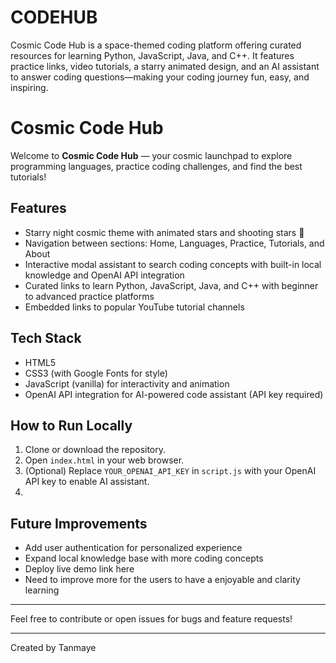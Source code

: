 # CODEHUB
Cosmic Code Hub is a space-themed coding platform offering curated resources for learning Python, JavaScript, Java, and C++. It features practice links, video tutorials, a starry animated design, and an AI assistant to answer coding questions—making your coding journey fun, easy, and inspiring.
# Cosmic Code Hub

Welcome to **Cosmic Code Hub** — your cosmic launchpad to explore programming languages, practice coding challenges, and find the best tutorials!

## Features
- Starry night cosmic theme with animated stars and shooting stars 🌟
- Navigation between sections: Home, Languages, Practice, Tutorials, and About
- Interactive modal assistant to search coding concepts with built-in local knowledge and OpenAI API integration
- Curated links to learn Python, JavaScript, Java, and C++ with beginner to advanced practice platforms
- Embedded links to popular YouTube tutorial channels

## Tech Stack
- HTML5
- CSS3 (with Google Fonts for style)
- JavaScript (vanilla) for interactivity and animation
- OpenAI API integration for AI-powered code assistant (API key required)

## How to Run Locally
1. Clone or download the repository.
2. Open `index.html` in your web browser.
3. (Optional) Replace `YOUR_OPENAI_API_KEY` in `script.js` with your OpenAI API key to enable AI assistant.
4. 
## Future Improvements
- Add user authentication for personalized experience
- Expand local knowledge base with more coding concepts
- Deploy live demo link here
- Need to improve more for the users to have a enjoyable and clarity learning

---

Feel free to contribute or open issues for bugs and feature requests!

---

Created by Tanmaye
